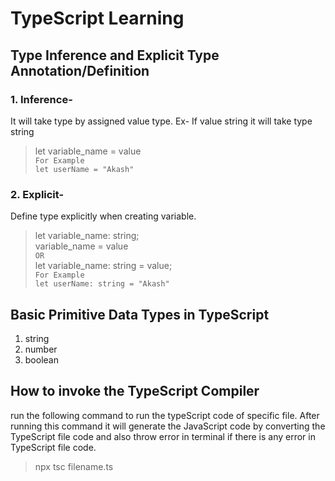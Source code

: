 # TypeScript Learning

## Type Inference and Explicit Type Annotation/Definition

### 1. Inference-

It will take type by assigned value type. Ex- If value string it will take type string

> let variable_name = value  
> `For Example`  
> `let userName = "Akash"`

### 2. Explicit-

Define type explicitly when creating variable.

> let variable_name: string;  
> variable_name = value  
> `OR`  
> let variable_name: string = value;  
> `For Example`  
> `let userName: string = "Akash"`

## Basic Primitive Data Types in TypeScript

1. string
2. number
3. boolean

## How to invoke the TypeScript Compiler

run the following command to run the typeScript code of specific file. After running this command it will generate the JavaScript code by converting the TypeScript file code and also throw error in terminal if there is any error in TypeScript file code.

> npx tsc filename.ts

